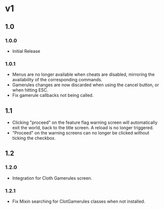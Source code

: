 # v1
## 1.0
### 1.0.0
- Initial Release
### 1.0.1
- Menus are no longer available when cheats are disabled, mirroring the availability of the corresponding commands.
- Gamerules changes are now discarded when using the cancel button, or when hitting ESC.
- Fix gamerule callbacks not being called.

## 1.1
- Clicking "proceed" on the feature flag warning screen will automatically exit the world, back to the title screen. A reload is no longer triggered.
- "Proceed" on the warning screens can no longer be clicked without ticking the checkbox.

## 1.2
### 1.2.0
- Integration for Cloth Gamerules screen.
### 1.2.1
- Fix Mixin searching for ClotGamerules classes when not installed.
